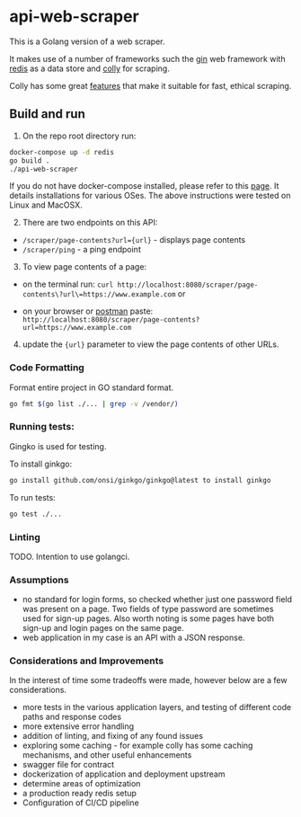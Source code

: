 # api-web-scraper

This is a Golang version of a web scraper. 

It makes use of a number of frameworks such the [gin](https://github.com/gin-gonic/gin) web framework with [redis](https://redis.io/) as a data store and [colly](https://github.com/gocolly/colly) for scraping.

Colly has some great [features](https://github.com/gocolly/colly#features) that make it suitable for fast, ethical scraping.

## Build and run

1. On the repo root directory run:

```bash
docker-compose up -d redis
go build .
./api-web-scraper
```

If you do not have docker-compose installed, please refer to this [page](https://docs.docker.com/compose/install/). It details installations for various OSes. The above instructions were tested on Linux and MacOSX.

2. There are two endpoints on this API:

* `/scraper/page-contents?url={url}` - displays page contents
* `/scraper/ping` - a ping endpoint


3. To view page contents of a page:

  * on the terminal run: `curl http://localhost:8080/scraper/page-contents\?url\=https://www.example.com` or

  * on your browser or [postman](https://www.postman.com/) paste: `http://localhost:8080/scraper/page-contents?url=https://www.example.com`

4. update the `{url}` parameter to view the page contents of other URLs.

### Code Formatting

Format entire project in GO standard format.

```bash
go fmt $(go list ./... | grep -v /vendor/)
```

### Running tests:

Gingko is used for testing. 

To install ginkgo: 

```bash
go install github.com/onsi/ginkgo/ginkgo@latest to install ginkgo
```

To run tests: 

```bash
go test ./...
```

### Linting

TODO. Intention to use golangci.

### Assumptions

* no standard for login forms, so checked whether just one password field was present on a page. Two fields of type password are sometimes used for sign-up pages. Also worth noting is some pages have both sign-up and login pages on the same page.
* web application in my case is an API with a JSON response.

### Considerations and Improvements

In the interest of time some tradeoffs were made, however below are a few considerations.

* more tests in the various application layers, and testing of different code paths and response codes
* more extensive error handling
* addition of linting, and fixing of any found issues
* exploring some caching - for example colly has some caching mechanisms, and other useful enhancements
* swagger file for contract
* dockerization of application and deployment upstream
* determine areas of optimization
* a production ready redis setup
* Configuration of CI/CD pipeline
